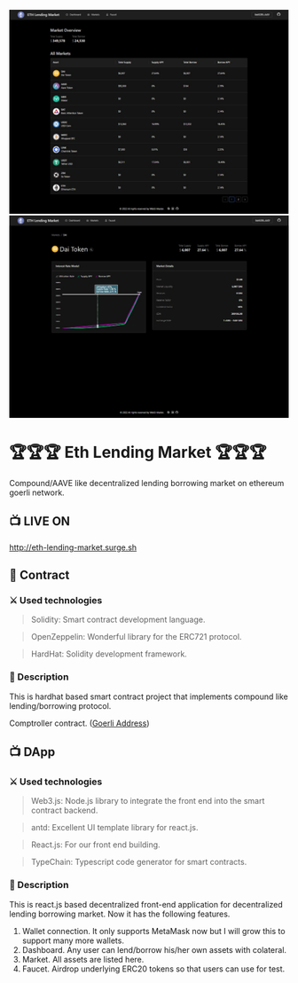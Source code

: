![🏆](https://github.com/dany-armstrong/eth-lending-market/blob/main/markets.jpg?raw=true)
![🏆](https://github.com/dany-armstrong/eth-lending-market/blob/main/dai-detail.jpg?raw=true)

# 🏆🏆🏆 Eth Lending Market 🏆🏆🏆

Compound/AAVE like decentralized lending borrowing market on ethereum goerli network.

## 📺 LIVE ON

http://eth-lending-market.surge.sh

## 📜 Contract

### ⚔️ Used technologies

> Solidity: Smart contract development language.

> OpenZeppelin: Wonderful library for the ERC721 protocol.

> HardHat: Solidity development framework.

### 📝 Description

This is hardhat based smart contract project that implements compound like lending/borrowing protocol.

Comptroller contract.
   ([Goerli Address](https://goerli.etherscan.io/address/0x9f8e251f9C6fC66113EC4E20F41A10e08bca8847))

## 📺 DApp

### ⚔️ Used technologies

> Web3.js: Node.js library to integrate the front end into the smart contract backend.

> antd: Excellent UI template library for react.js.

> React.js: For our front end building.

> TypeChain: Typescript code generator for smart contracts.

### 📝 Description

This is react.js based decentralized front-end application for decentralized lending borrowing market.
Now it has the following features.

1. Wallet connection.
   It only supports MetaMask now but I will grow this to support many more wallets.
2. Dashboard.
   Any user can lend/borrow his/her own assets with colateral.
3. Market.
   All assets are listed here.
4. Faucet.
   Airdrop underlying ERC20 tokens so that users can use for test.
